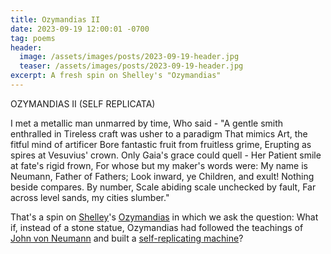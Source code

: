 ```yaml
---
title: Ozymandias II
date: 2023-09-19 12:00:01 -0700
tag: poems
header:
  image: /assets/images/posts/2023-09-19-header.jpg
  teaser: /assets/images/posts/2023-09-19-header.jpg
excerpt: A fresh spin on Shelley's "Ozymandias"
---
```


<div class="poem">OZYMANDIAS II (SELF REPLICATA)

I met a metallic man unmarred by time,
Who said - "A gentle smith enthralled in
Tireless craft was usher to a paradigm
That mimics Art, the fitful mind of artificer
Bore fantastic fruit from fruitless grime,
Erupting as spires at Vesuvius' crown.
Only Gaia's grace could quell - Her
Patient smile at fate's rigid frown,
For whose but my maker's words were:
My name is Neumann, Father of Fathers;
Look inward, ye Children, and exult!
Nothing beside compares. By number,
Scale abiding scale unchecked by fault,
Far across level sands, my cities slumber."</div>

That's a spin on [Shelley](https://en.wikipedia.org/wiki/Percy_Bysshe_Shelley)'s [Ozymandias](https://www.poetryfoundation.org/poems/46565/ozymandias) in which we ask the question: What if, instead of a stone statue, Ozymandias had followed the teachings of [John von Neumann](https://en.wikipedia.org/wiki/John_von_Neumann) and built a [self-replicating machine](https://en.wikipedia.org/wiki/Self-replicating_machine)?
